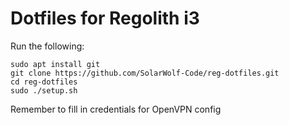 # Dotfiles for Regolith i3

Run the following:
```
sudo apt install git
git clone https://github.com/SolarWolf-Code/reg-dotfiles.git
cd reg-dotfiles
sudo ./setup.sh
```

Remember to fill in credentials for OpenVPN config

